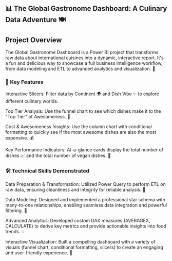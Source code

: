 ## 📊 The Global Gastronome Dashboard: A Culinary Data Adventure 🍽️
## Project Overview
The Global Gastronome Dashboard is a Power BI project that transforms raw data about international cuisines into a dynamic, interactive report. It's a fun and delicious way to showcase a full business intelligence workflow, from data modeling and ETL to advanced analytics and visualization. 🚀

### 🌟 Key Features
Interactive Slicers: Filter data by Continent 🌍 and Dish Vibe ✨ to explore different culinary worlds.

Top Tier Analysis: Use the funnel chart to see which dishes make it to the "Top Tier" of Awesomeness. 🥇

Cost & Awesomeness Insights: Use the column chart with conditional formatting to quickly see if the most awesome dishes are also the most expensive. 💰

Key Performance Indicators: At-a-glance cards display the total number of dishes 📈 and the total number of vegan dishes. 🌱

### 🛠️ Technical Skills Demonstrated
Data Preparation & Transformation: Utilized Power Query to perform ETL on raw data, ensuring cleanliness and integrity for reliable analysis. 🧼

Data Modeling: Designed and implemented a professional star schema with many-to-one relationships, enabling seamless data integration and powerful filtering. 🔗

Advanced Analytics: Developed custom DAX measures (AVERAGEX, CALCULATE) to derive key metrics and provide actionable insights into food trends. 💡

Interactive Visualization: Built a compelling dashboard with a variety of visuals (funnel chart, conditional formatting, slicers) to create an engaging and user-friendly experience. 🎨
